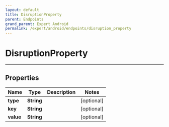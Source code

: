 ```yaml
---
layout: default
title: DisruptionProperty
parent: Endpoints
grand_parent: Expert Android
permalink: /expert/android/endpoints/disruption_property
---
```


# DisruptionProperty

---

## Properties

| Name | Type | Description | Notes
| ------------ | ------------- | ------------- | -------------
**type** | **String** |  |  [optional]
**key** | **String** |  |  [optional]
**value** | **String** |  |  [optional]



